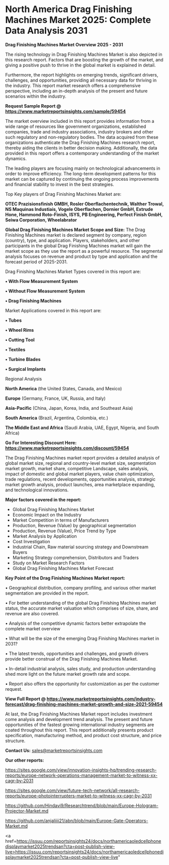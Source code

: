 # North America Drag Finishing Machines Market 2025: Complete Data Analysis 2031

<Strong> Drag Finishing Machines Market Overview 2025 - 2031</strong>

The rising technology in Drag Finishing Machines Market is also depicted in this research report. Factors that are boosting the growth of the market, and giving a positive push to thrive in the global market is explained in detail.

Furthermore, the report highlights on emerging trends, significant drivers, challenges, and opportunities, providing all necessary data for thriving in the industry. This report market research offers a comprehensive perspective, including an in-depth analysis of the present and future scenarios within the industry.

<strong>Request Sample Report @ <a href=https://www.marketreportsinsights.com/sample/59454>https://www.marketreportsinsights.com/sample/59454</a></strong>

The market overview included in this report provides information from a wide range of resources like government organizations, established companies, trade and industry associations, industry brokers and other such regulatory and non-regulatory bodies. The data acquired from these organizations authenticate the Drag Finishing Machines research report, thereby aiding the clients in better decision making. Additionally, the data provided in this report offers a contemporary understanding of the market dynamics.

The leading players are focusing mainly on technological advancements in order to improve efficiency. The long-term development patterns for this market can be captured by continuing the ongoing process improvements and financial stability to invest in the best strategies.

Top Key players of Drag Finishing Machines Market are:

<strong>OTEC Prazisionsfinish GMBH, Rosler Oberflachentechnik, Walther Trowal, NS Maquinas Industiais, Vogele Oberflachen, Dornier GmbH, Extrude Hone, Hammond Roto-Finish, ISYS, PB Engineering, Perfect Finish GmbH, Seiwa Corporation, Wheelabrator</strong>

<strong><b>Global Drag Finishing Machines Market Scope and Size:</b></strong>
The Drag Finishing Machines market is declared segment by company, region (country), type, and application. Players, stakeholders, and other participants in the global Drag Finishing Machines market will gain the market scope as they use the report as a powerful resource. The segmental analysis focuses on revenue and product by type and application and the forecast period of 2025-2031.

Drag Finishing Machines Market Types covered in this report are:

<strong>• With Flow Measurement System

• Without Flow Measurement System

• Drag Finishing Machines</strong>

Market Applications covered in this report are:

<strong>• Tubes

• Wheel Rims

• Cutting Tool

• Textiles

• Turbine Blades

• Surgical Implants</strong> 

Regional Analysis

<strong>North America</strong> (the United States, Canada, and Mexico)

<strong>Europe</strong> (Germany, France, UK, Russia, and Italy)

<strong>Asia-Pacific</strong> (China, Japan, Korea, India, and Southeast Asia)

<strong>South America</strong> (Brazil, Argentina, Colombia, etc.)

<strong>The Middle East and Africa</strong> (Saudi Arabia, UAE, Egypt, Nigeria, and South Africa)

<strong>Go For Interesting Discount Here: <a href=https://www.marketreportsinsights.com/discount/59454>https://www.marketreportsinsights.com/discount/59454</a></strong>

The Drag Finishing Machines market report provides a detailed analysis of global market size, regional and country-level market size, segmentation market growth, market share, competitive Landscape, sales analysis, impact of domestic and global market players, value chain optimization, trade regulations, recent developments, opportunities analysis, strategic market growth analysis, product launches, area marketplace expanding, and technological innovations.

<strong><b>Major factors covered in the report:</b></strong>
<ul>
  <li>Global Drag Finishing Machines Market </li>
  <li>Economic Impact on the Industry</li>
  <li>Market Competition in terms of Manufacturers</li>
  <li>Production, Revenue (Value) by geographical segmentation</li>
  <li>Production, Revenue (Value), Price Trend by Type</li>
  <li>Market Analysis by Application</li>
  <li>Cost Investigation</li>
  <li>Industrial Chain, Raw material sourcing strategy and Downstream Buyers</li>
  <li>Marketing Strategy comprehension, Distributors and Traders</li>
  <li>Study on Market Research Factors</li>
  <li>Global Drag Finishing Machines Market Forecast</li>
</ul>

<strong><b>Key Point of the Drag Finishing Machines Market report:</b></strong>

• Geographical distribution, company profiling, and various other market segmentation are provided in the report.

• For better understanding of the global Drag Finishing Machines market status, the accurate market valuation which comprises of size, share, and revenue are also covered.

• Analysis of the competitive dynamic factors better extrapolate the complete market overview

• What will be the size of the emerging Drag Finishing Machines market in 2031?

• The latest trends, opportunities and challenges, and growth drivers provide better construal of the Drag Finishing Machines Market.

• In-detail industrial analysis, sales study, and production understanding shed more light on the future market growth rate and scope.

• Report also offers the opportunity for customization as per the customer request.

<strong><b>View Full Report @ <a href=https://www.marketreportsinsights.com/industry-forecast/drag-finishing-machines-market-growth-and-size-2021-59454>https://www.marketreportsinsights.com/industry-forecast/drag-finishing-machines-market-growth-and-size-2021-59454</a></b></strong>


At last, the Drag Finishing Machines Market report includes investment come analysis and development trend analysis. The present and future opportunities of the fastest growing international industry segments are coated throughout this report. This report additionally presents product specification, manufacturing method, and product cost structure, and price structure.

<strong>Contact Us:</strong>
sales@marketreportsinsights.com

<strong>Our other reports:</strong>

<a href=https://sites.google.com/view/innovation-insights-hq/trending-research-reports/europe-network-operations-management-market-to-witness-xx-cagr-by-2031>https://sites.google.com/view/innovation-insights-hq/trending-research-reports/europe-network-operations-management-market-to-witness-xx-cagr-by-2031</a>

<a href=https://sites.google.com/view/future-tech-network/all-research-reports/europe-photointerrupters-market-to-witness-xx-cagr-by-2031>https://sites.google.com/view/future-tech-network/all-research-reports/europe-photointerrupters-market-to-witness-xx-cagr-by-2031</a>

<a href=https://github.com/Hindavi9/Researchtrend/blob/main/Europe-Hologram-Projector-Market.md>https://github.com/Hindavi9/Researchtrend/blob/main/Europe-Hologram-Projector-Market.md</a>

<a href=https://github.com/anjaliiii21/abn/blob/main/Europe-Gate-Operators-Market.md>https://github.com/anjaliiii21/abn/blob/main/Europe-Gate-Operators-Market.md</a>

<a href=https://issuu.com/reportsinsights24/docs/northamericaoledcellphonedisplaymarket2025trendsan?cta=post-publish-view-live>https://issuu.com/reportsinsights24/docs/northamericaoledcellphonedisplaymarket2025trendsan?cta=post-publish-view-live</a>"
